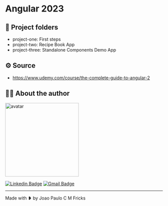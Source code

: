 # Angular 2023

## :file_folder: Project folders

- project-one: First steps
- project-two: Recipe Book App
- project-three: Standalone Components Demo App

## :gear: Source

- https://www.udemy.com/course/the-complete-guide-to-angular-2

## :man_technologist: About the author

<img src="https://github.com/jpcmf.png" width="235" alt="avatar"/>

[![Linkedin Badge](https://img.shields.io/badge/-joaopaulo80-blue?style=flat-square&logo=Linkedin&logoColor=white&link=https://www.linkedin.com/in/joaopaulo80/)](https://www.linkedin.com/in/joaopaulo80/)
[![Gmail Badge](https://img.shields.io/badge/-jpfricks@gmail.com-c14438?style=flat-square&logo=Gmail&logoColor=white&link=mailto:jpfricks@gmail.com)](mailto:jpfricks@gmail.com)

---

Made with ❥ by Joao Paulo C M Fricks
